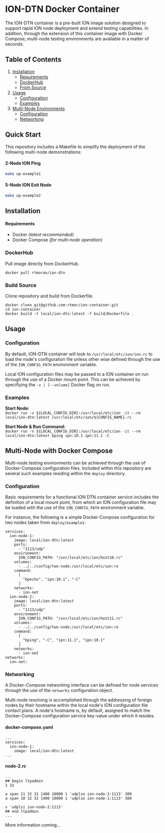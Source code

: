 # ION-DTN Docker Container

The ION-DTN container is a pre-built ION image solution designed to support rapid ION node deployment and extend testing capabilities. In addition, through the extension of this container image with Docker Compose, multi-node testing environments are available in a matter of seconds.

## Table of Contents

1. [Installation](#installation)
   - [Requirements](#requirements)
   - [DockerHub](#dockerhub)
   - [From Source](#build-source)
2. [Usage](#usage)
   - [Configuration](#configuration)
   - [Examples](#examples)
3. [Multi-Node Environments](#multi-node-with-docker-compose)
   - [Configuration](#configuration)
   - [Networking](#networking)

## Quick Start

This repository includes a Makefile to simplify the deployment of the following multi-node demonstrations:

#### 2-Node ION Ping

```bash
make up-example1
```

#### 5-Node ION Exit Node

```bash
make up-example2
```

## Installation

#### Requirements

- Docker _(latest recommended)_
- Docker Compose _(for multi-node operation)_

### DockerHub

Pull image directly from DockerHub.

`docker pull rtmoran/ion-dtn`

### Build Source

Clone repository and build from Dockerfile.

```
docker clone git@github.com:rtmor/ion-container.git
cd ion-container
docker build -t local/ion-dtn:latest -f build/Dockerfile .
```

## Usage

### Configuration

By default, ION-DTN container will look to `/usr/local/etc/ion/ion.rc` to load the node's configuration file unless other wise defined through the use of the `ION_CONFIG_PATH` environment variable.

Local ION configuration files may be passed to a ION container on run through the use of a Docker mount point. This can be achieved by specifiying the `-v | [--volume]` Docker flag on run.

### Examples

**Start Node:** \
`docker run -v ${LOCAL_CONFIG_DIR}:/usr/local/etc/ion -it --rm local/ion-dtn:latest /usr/local/etc/ion/${CONFIG_NAME}.rc`

**Start Node & Run Command:** \
`docker run -v ${LOCAL_CONFIG_DIR}:/usr/local/etc/ion -it --rm local/ion-dtn:latest bping ipn:10.1 ipn:11.1 -C`

## Multi-Node with Docker Compose

Multi-node testing environments can be achieved through the use of Docker-Compose configuration files. Included within this repository are several such examples residing within the `deploy` directory.

### Configuration

Basic requirements for a functional ION DTN container service includes the definition of a local mount point, from which an ION configuration file may be loaded with the use of the `ION_CONFIG_PATH` environment variable.

For instance, the following is a simple Docker-Compose configuration for two nodes taken from `deploy/example1`:

```
services:
  ion-node-1:
    image: local/ion-dtn:latest
    ports:
      - "1113/udp"
    environment:
      ION_CONFIG_PATH: "/usr/local/etc/ion/host10.rc"
    volumes:
      - ../../config/two-node:/usr/local/etc/ion:ro
    command:
      [
        "bpecho", "ipn:10.1", "-C"
      ]
    networks:
      - ion-net
  ion-node-2:
    image: local/ion-dtn:latest
    ports:
      - "1113/udp"
    environment:
      ION_CONFIG_PATH: "/usr/local/etc/ion/host11.rc"
    volumes:
      - ../../config/two-node:/usr/local/etc/ion:ro
    command:
      [
        "bping", "-C", "ipn:11.1", "ipn:10.1"
      ]
    networks:
      - ion-net
networks:
  ion-net:
```

### Networking

A Docker-Compose networking interface can be defined for node services through the use of the `networks` configuration object.

Multi-node resolving is accomplished through the addressing of foreign nodes by their hostname within the local node's ION configuration file contact plans. A node's hostname is, by default, assigned to match the Docker-Compose configuration service key-value under which it resides.

#### docker-compose.yaml

```docker-compose
...
services:
  ion-node-1:
    image: local/ion-dtn:latest
...
```

#### node-2.rc

```
...
## begin ltpadmin
1 32

a span 11 32 32 1400 10000 1 'udplso ion-node-2:1113' 300
a span 10 32 32 1400 10000 1 'udplso ion-node-1:1113' 300

s 'udplsi ion-node-2:1113'
## end ltpadmin
...
```

More information coming...
